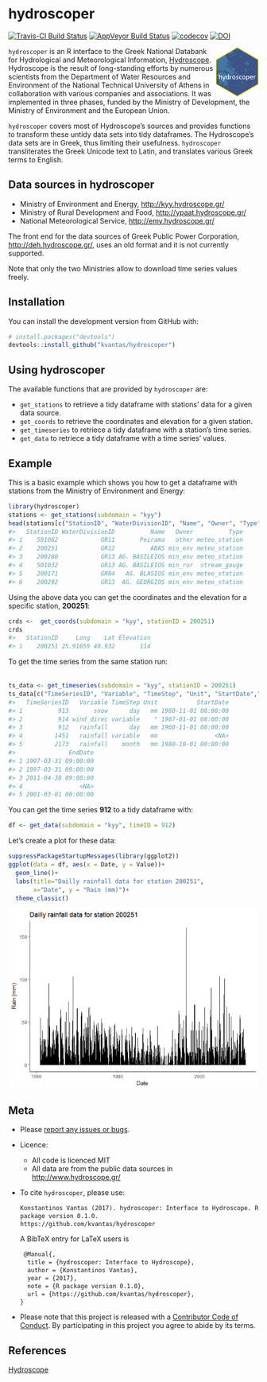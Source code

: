 hydroscoper
================

<!-- README.md is generated from README.Rmd. Please edit that file -->

[![Travis-CI Build
Status](https://travis-ci.org/kvantas/hydroscoper.svg?branch=master)](https://travis-ci.org/kvantas/hydroscoper)
[![AppVeyor Build
Status](https://ci.appveyor.com/api/projects/status/github/kvantas/hydroscoper?branch=master&svg=true)](https://ci.appveyor.com/project/kvantas/hydroscoper)
[![codecov](https://codecov.io/github/kvantas/hydroscoper/branch/master/graphs/badge.svg)](https://codecov.io/gh/kvantas/hydroscoper)
[![DOI](https://zenodo.org/badge/114094911.svg)](https://zenodo.org/badge/latestdoi/114094911)

<img src="man/figures/hydroscoper_hex.png" align="right" height="100"/>

`hydroscoper` is an R interface to the Greek National Databank for
Hydrological and Meteorological Information,
[Hydroscope](http://www.hydroscope.gr/). Hydroscope is the result of
long-standing efforts by numerous scientists from the Department of
Water Resources and Environment of the National Technical University of
Athens in collaboration with various companies and associations. It was
implemented in three phases, funded by the Ministry of Development, the
Ministry of Environment and the European Union.

`hydroscoper` covers most of Hydroscope’s sources and provides functions
to transform these untidy data sets into tidy dataframes. The
Hydroscope’s data sets are in Greek, thus limiting their usefulness.
`hydroscoper` transliterates the Greek Unicode text to Latin, and
translates various Greek terms to English.

## Data sources in hydroscoper

  - Ministry of Environment and Energy, <http://kyy.hydroscope.gr/>
  - Ministry of Rural Development and Food,
    <http://ypaat.hydroscope.gr/>
  - National Meteorological Service, <http://emy.hydroscope.gr/>

The front end for the data sources of Greek Public Power Corporation,
<http://deh.hydroscope.gr/>, uses an old format and it is not currently
supported.

Note that only the two Ministries allow to download time series values
freely.

## Installation

You can install the development version from GitHub with:

``` r
# install.packages("devtools")
devtools::install_github("kvantas/hydroscoper")
```

## Using hydroscoper

The available functions that are provided by `hydroscoper` are:

  - `get_stations` to retrieve a tidy dataframe with stations’ data for
    a given data source.
  - `get_coords` to retrieve the coordinates and elevation for a given
    station.
  - `get_timeseries` to retriece a tidy dataframe with a station’s time
    series.
  - `get_data` to retriece a tidy dataframe with a time series’ values.

## Example

This is a basic example which shows you how to get a dataframe with
stations from the Ministry of Environment and Energy:

``` r
library(hydroscoper)
stations <- get_stations(subdomain = "kyy")
head(stations[c("StationID", "WaterDivisionID", "Name", "Owner", "Type")])
#>   StationID WaterDivisionID          Name   Owner          Type
#> 1    501062            GR11       Peirama   other meteo_station
#> 2    200251            GR12          ABAS min_env meteo_station
#> 3    200280            GR13 AG. BASILEIOS min_env meteo_station
#> 4    501032            GR13 AG. BASILEIOS min_rur  stream_gauge
#> 5    200171            GR04   AG. BLASIOS min_env meteo_station
#> 6    200292            GR13  AG. GEORGIOS min_env meteo_station
```

Using the above data you can get the coordinates and the elevation for a
specific station, **200251**:

``` r
crds <-  get_coords(subdomain = "kyy", stationID = 200251)
crds
#>   StationID     Long    Lat Elevation
#> 1    200251 25.91659 40.932       114
```

To get the time series from the same station run:

``` r

ts_data <- get_timeseries(subdomain = "kyy", stationID = 200251)
ts_data[c("TimeSeriesID", "Variable", "TimeStep", "Unit", "StartDate","EndDate")]
#>   TimeSeriesID   Variable TimeStep Unit           StartDate
#> 1          913       snow      day   mm 1960-11-01 08:00:00
#> 2          914 wind_direc variable    ° 1967-01-01 08:00:00
#> 3          912   rainfall      day   mm 1960-11-01 08:00:00
#> 4         1451   rainfall variable   mm                <NA>
#> 5         2173   rainfall    month   mm 1980-10-01 00:00:00
#>               EndDate
#> 1 1997-03-31 09:00:00
#> 2 1997-03-31 09:00:00
#> 3 2011-04-30 09:00:00
#> 4                <NA>
#> 5 2001-03-01 00:00:00
```

You can get the time series **912** to a tidy dataframe with:

``` r
df <- get_data(subdomain = "kyy", timeID = 912)
```

Let’s create a plot for these data:

``` r
suppressPackageStartupMessages(library(ggplot2))
ggplot(data = df, aes(x = Date, y = Value))+
  geom_line()+
  labs(title="Dailly rainfall data for station 200251",
       x="Date", y = "Rain (mm)")+
  theme_classic()
```

![](man/figures/README-plot_timeseries-1.png)<!-- -->

## Meta

  - Please [report any issues or
    bugs](https://github.com/kvantas/hydroscoper/issues).

  - Licence:
    
      - All code is licenced MIT
      - All data are from the public data sources in
        <http://www.hydroscope.gr/>

  - To cite `hydroscoper`, please
        use:
    
        Konstantinos Vantas (2017). hydroscoper: Interface to Hydroscope. R package version 0.1.0.
        https://github.com/kvantas/hydroscoper
    
    A BibTeX entry for LaTeX users is
    
    ``` 
     @Manual{,
      title = {hydroscoper: Interface to Hydroscope},
      author = {Konstantinos Vantas},
      year = {2017},
      note = {R package version 0.1.0},
      url = {https://github.com/kvantas/hydroscoper},
    }
    ```

  - Please note that this project is released with a [Contributor Code
    of Conduct](/CONDUCT.md). By participating in this project you agree
    to abide by its terms.

## References

[Hydroscope](http://www.hydroscope.gr/)
